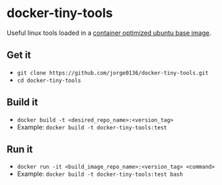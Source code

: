 # docker-tiny-tools
Useful linux tools loaded in a [container optimized ubuntu base image]( https://github.com/phusion/baseimage-docker).

## Get it
* `git clone https://github.com/jorge0136/docker-tiny-tools.git`
* `cd docker-tiny-tools`

## Build it
* `docker build -t <desired_repo_name>:<version_tag>`
* Example: `docker build -t docker-tiny-tools:test`

## Run it
* `docker run -it <build_image_repo_name>:<version_tag> <command>`
* Example: `docker build -t docker-tiny-tools:test bash`
